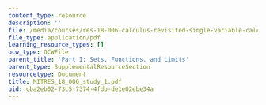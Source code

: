```yaml
---
content_type: resource
description: ''
file: /media/courses/res-18-006-calculus-revisited-single-variable-calculus-fall-2010/cba2eb0273c573744fdbde1e02ebe34a_MITRES_18_006_study_1.pdf
file_type: application/pdf
learning_resource_types: []
ocw_type: OCWFile
parent_title: 'Part I: Sets, Functions, and Limits'
parent_type: SupplementalResourceSection
resourcetype: Document
title: MITRES_18_006_study_1.pdf
uid: cba2eb02-73c5-7374-4fdb-de1e02ebe34a
---
```

